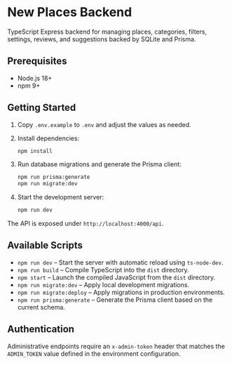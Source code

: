 # New Places Backend

TypeScript Express backend for managing places, categories, filters, settings, reviews, and suggestions backed by SQLite and Prisma.

## Prerequisites

- Node.js 18+
- npm 9+

## Getting Started

1. Copy `.env.example` to `.env` and adjust the values as needed.
2. Install dependencies:

   ```bash
   npm install
   ```

3. Run database migrations and generate the Prisma client:

   ```bash
   npm run prisma:generate
   npm run migrate:dev
   ```

4. Start the development server:

   ```bash
   npm run dev
   ```

The API is exposed under `http://localhost:4000/api`.

## Available Scripts

- `npm run dev` – Start the server with automatic reload using `ts-node-dev`.
- `npm run build` – Compile TypeScript into the `dist` directory.
- `npm start` – Launch the compiled JavaScript from the `dist` directory.
- `npm run migrate:dev` – Apply local development migrations.
- `npm run migrate:deploy` – Apply migrations in production environments.
- `npm run prisma:generate` – Generate the Prisma client based on the current schema.

## Authentication

Administrative endpoints require an `x-admin-token` header that matches the `ADMIN_TOKEN` value defined in the environment configuration.
